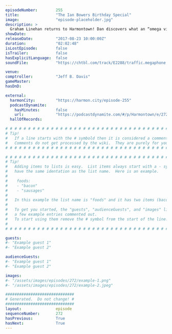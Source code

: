 ```yaml
---
episodeNumber:        255
title:                "The Ian Bowers Birthday Special"
image:                "episode-placeholder.jpg"
description: >
  Graham Linehan returns to Harmontown! Dan discovers what an “omega virgin” is by a dramatic reading of an incident involving creepy soup. Featuring Dan Harmon, Jeff Davis, Spencer Crittenden, Graham Linehan and Steve Levy.
showDate:             
releaseDate:          "2017-08-23 10:00:00Z"
duration:             "02:02:48"
isLostEpisode:        false
isTrailer:            false
hasExplicitLanguage:  false
soundFile:            "https://chtbl.com/track/E2288/traffic.megaphone.fm/STA5773768330.mp3?updated=1596591567"

venue:                
comptroller:          "Jeff B. Davis"
gameMaster:           
hasDnD:               

external:
  harmonCity:         "https://harmon.city/episode-255"
  podcastDynamite:
    hasMinutes:       false
    url:              "https://podcastdynamite.com/#/p/Harmontown/e/272/255"
  hallOfRecords:      

# # # # # # # # # # # # # # # # # # # # # # # # # # # # # # # # # # # # # # # # # # # # #
# Tip!
#   If a line starts with the # symbold then it is considered a comment.
#   Comments do not get processed by the wiki.  They are purely for your information.
# # # # # # # # # # # # # # # # # # # # # # # # # # # # # # # # # # # # # # # # # # # # #

# # # # # # # # # # # # # # # # # # # # # # # # # # # # # # # # # # # # # # # # # # # # #
# Tip!
#   Adding items to lists is easy.  List items always start with a - symbol and have
#   have the same identation as the list name.  Here is an example.
#
#    foods:
#    - "bacon"
#    - "sausages"
#
#   In this example the list name is "foods" and it has two items (bacon, and sausages).
#
#   To get you started, the "guests", "audienceGuests", and "images" lists below have
#   a few example entries commented out.
#   To start using them remove the # symbol from the start of the line.
#
# # # # # # # # # # # # # # # # # # # # # # # # # # # # # # # # # # # # # # # # # # # # #

guests:
#- "Example guest 1"
#- "Example guest 2"

audienceGuests:
#- "Example guest 1"
#- "Example guest 2"

images:
#- "/assets/images/episodes/272/example-1.png"
#- "/assets/images/episodes/272/example-2.jpeg"

##############################
# Generated.  Do not change! #
##############################
layout:               episode
sequenceNumber:       272
hasPrevious:          True
hasNext:              True
---
```


<!-- The episode description will be rendered here -->

<!-- Add your content BELOW here -->
<!-- vvvvvvvvvvvvvvvvvvvvvvvvvvv -->




<!-- ^^^^^^^^^^^^^^^^^^^^^^^^^^^ -->
<!-- Add your content ABOVE here -->

<!-- The episode gallery will be rendered here -->